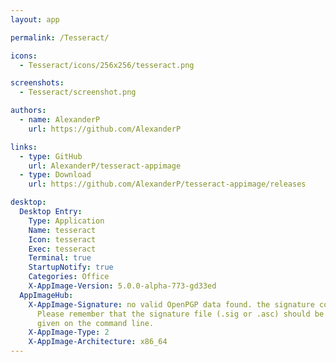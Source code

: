 ```yaml
---
layout: app

permalink: /Tesseract/

icons:
  - Tesseract/icons/256x256/tesseract.png

screenshots:
  - Tesseract/screenshot.png

authors:
  - name: AlexanderP
    url: https://github.com/AlexanderP

links:
  - type: GitHub
    url: AlexanderP/tesseract-appimage
  - type: Download
    url: https://github.com/AlexanderP/tesseract-appimage/releases

desktop:
  Desktop Entry:
    Type: Application
    Name: tesseract
    Icon: tesseract
    Exec: tesseract
    Terminal: true
    StartupNotify: true
    Categories: Office
    X-AppImage-Version: 5.0.0-alpha-773-gd33ed
  AppImageHub:
    X-AppImage-Signature: no valid OpenPGP data found. the signature could not be verified.
      Please remember that the signature file (.sig or .asc) should be the first file
      given on the command line.
    X-AppImage-Type: 2
    X-AppImage-Architecture: x86_64
---
```

